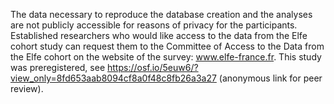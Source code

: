 The data necessary to reproduce the database creation and the analyses are not publicly accessible for reasons of privacy for the participants. Established researchers who would like access to the data from the Elfe cohort study can request them to the Committee of Access to the Data from the Elfe cohort on the website of the survey: www.elfe-france.fr. This study was preregistered, see https://osf.io/5euw6/?view_only=8fd653aab8094cf8a0f48c8fb26a3a27 (anonymous link for peer review). 
